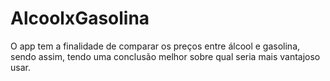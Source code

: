 # AlcoolxGasolina
O app tem a finalidade de comparar os preços entre álcool e gasolina, sendo assim, tendo uma conclusão melhor sobre qual seria mais vantajoso usar.
